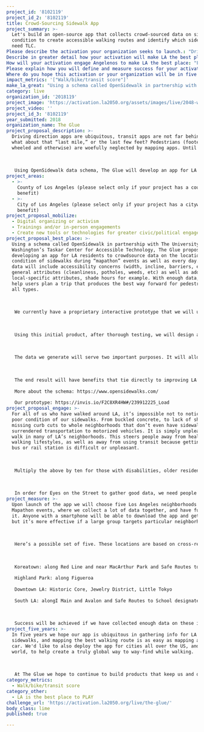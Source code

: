 ```yaml
---
project_id: '8102119'
project_id_2: '8102119'
title: Crowd-Sourcing Sidewalk App
project_summary: >-
  Let's build an open-source app that collects crowd-sourced data on sidewalk
  condition to create accessible walking routes and identify which sidewalks
  need TLC.
Please describe the activation your organization seeks to launch.: "Driving direction apps are ubiquitous, transit apps are not far behind, but what about that “last mile,” or the last few feet? Pedestrians (footed, wheeled and otherwise) are woefully neglected by mapping apps. Until now.\r\n\r\nUsing OpenSidewalk data schema, The Glue will develop an app for LA residents to crowd source the location and condition of sidewalks. With enough data, we will help users plan a trip that produces the best way forward for pedestrians of all types."
Describe in greater detail how your activation will make LA the best place?: "Using a schema called OpenSidewalk in partnership with The University of Washington’s Taskar Center for Accessible Technology, The Glue proposes developing an app for LA residents to crowdsource data on the location and condition of sidewalks during “mapathon” events as well as every day. This data will include accessibility concerns (width, incline, barriers, etc), general attributes (cleanliness, potholes, weeds, etc) as well as add local-specific attributes, shade hours for example. With enough data, we can help users plan a trip that produces the best way forward for pedestrians of all types.\r\n\r\nWe currently have a proprietary interactive prototype that we will use to build out into a fully functional initial app. In collaboration with the University of Washington we will establish a baseline pedestrian network, and then invite participants to validate and adjust individual areas. Functionality will include GPS tracking of data including barriers, incline, curbs, lighting, ramps, tactile paving, wheelchair access, amenities such as water fountains, benches, shelter, toilets and others. Additionally, we may implement camera width measurement and exact incline measurement by gyroscope. \r\n\r\nUsing this initial product, after thorough testing, we will design and hold ‘mapathon’ events centered around high density transit areas to gather data in initial large bursts. Using those learnings, we will refine the app if needed, as well as our incentivisation approach, and hold more mapathon events, as well as release the app for use in people’s everyday lives. \r\n\r\nThe data we generate will serve two important purposes. It will allow citizens to plan the best routes, end to end. It will also allow us to collect open-source information to add to LA’s on the condition of pedestrian access in and around the most dense and trafficked transit areas. This will help both public and private organizations to prioritize issues that may keep citizens from walking and using transit to its fullest. \r\n\r\nThe end result will have benefits that tie directly to improving LA’s walk, bike and transit score. If physical access to transit is easier to understand, as well as in better repair, that will increase transit use and ridership. Allowing citizens to find the most accessible route for them, especially for those in wheelchairs, with limited mobility, or simply pushing a stroller will enhance overall safety, making people feel better about getting outside and enjoying Los Angeles. Finally, simply the knowledge that “someone is listening” when citizens report problems goes a long way to instill faith and trust in civic organizations. These all contribute to our shared goal of a more livable and sustainable city.\r\nMore about the schema: https://www.opensidewalks.com/\r\nOur prototype: https://invis.io/F2C8XR4HW#/239912225_Load"
How will your activation engage Angelenos to make LA the best place: "For all of us who have walked around LA, it’s impossible not to notice the poor condition of our sidewalks. From buckled concrete, to lack of shade, to missing curb cuts to whole neighborhoods that don’t even have sidewalks, we’ve surrendered transportation to motorized vehicles. It is simply unpleasant to walk in many of LA’s neighborhoods. This steers people away from healthy walking lifestyles, as well as away from using transit because getting to the bus or rail station is difficult or unpleasant.\r\n\r\nMultiply the above by ten for those with disabilities, older residents and people pushing strollers. They know that a buckled sidewalk can be anything from an inconvenience to a major catastrophe. And often these are the people who need our sidewalks the most. \r\n\r\nIn order for Eyes on the Street to gather good data, we need people to use the app! Once EotS is built, we hope LA2050 can help us encourage use of the app through Mapathon events, incentives and publicity. We want to reach out to a breadth of communities to gather data on their neighborhoods, especially those in “High Injury Networks.” Those areas often need the most infrastructure investment and the first step is understanding the current state of the sidewalks. Where The Glue brings the design and technical chops, we hope to partner with LA2050’s extensive community outreach and strategic partnerships to populate data."
Please explain how you will define and measure success for your activation.: "Upon launch of the app we will choose five Los Angeles neighborhoods to hold Mapathon events, where we collect a lot of data together, and have fun doing it. Anyone with a smartphone will be able to download the app and get mapping, but it’s more effective if a large group targets particular neighborhoods.\r\n\r\nHere’s a possible set of five. These locations are based on cross-referencing High Injury Network Spotlight Streets with Metro ridership data:\r\n\r\nKoreatown: along Red Line and near MacArthur Park and Safe Routes to School designated areas\r\nHighland Park: along Figueroa\r\nDowntown LA: Historic Core, Jewelry District, Little Tokyo\r\nSouth LA: alongI Main and Avalon and Safe Routes to School designated areas\r\n\r\nSuccess will be achieved if we have collected enough data on these initial five neighborhoods to map safe pedestrian routes for each neighborhood."
Where do you hope this activation or your organization will be in five years?: "In five years we hope our app is ubiquitous in gathering info for LA sidewalks, and mapping the best walking route is as easy as mapping a route by car. We'd like to also deploy the app for cities all over the US, and even the world, to help create a truly global way to way-find while walking.\r\n\r\nAt The Glue we hope to continue to build products that keep us and our planet healthy and connected, and fun while doing it."
impact_metrics: '["Walk/bike/transit score"]'
make_la_great: "Using a schema called OpenSidewalk in partnership with The University of Washington’s Taskar Center for Accessible Technology, The Glue proposes developing an app for LA residents to crowdsource data on the location and condition of sidewalks during “mapathon” events as well as every day. This data will include accessibility concerns (width, incline, barriers, etc), general attributes (cleanliness, potholes, weeds, etc) as well as add local-specific attributes, shade hours for example. With enough data, we can help users plan a trip that produces the best way forward for pedestrians of all types.\r\n \r\n \r\n \r\n We currently have a proprietary interactive prototype that we will use to build out into a fully functional initial app. In collaboration with the University of Washington we will establish a baseline pedestrian network, and then invite participants to validate and adjust individual areas. Functionality will include GPS tracking of data including barriers, incline, curbs, lighting, ramps, tactile paving, wheelchair access, amenities such as water fountains, benches, shelter, toilets and others. Additionally, we may implement camera width measurement and exact incline measurement by gyroscope. \r\n \r\n \r\n \r\n Using this initial product, after thorough testing, we will design and hold ‘mapathon’ events centered around high density transit areas to gather data in initial large bursts. Using those learnings, we will refine the app if needed, as well as our incentivisation approach, and hold more mapathon events, as well as release the app for use in people’s everyday lives. \r\n \r\n \r\n \r\n The data we generate will serve two important purposes. It will allow citizens to plan the best routes, end to end. It will also allow us to collect open-source information to add to LA’s on the condition of pedestrian access in and around the most dense and trafficked transit areas. This will help both public and private organizations to prioritize issues that may keep citizens from walking and using transit to its fullest. \r\n \r\n \r\n \r\n The end result will have benefits that tie directly to improving LA’s walk, bike and transit score. If physical access to transit is easier to understand, as well as in better repair, that will increase transit use and ridership. Allowing citizens to find the most accessible route for them, especially for those in wheelchairs, with limited mobility, or simply pushing a stroller will enhance overall safety, making people feel better about getting outside and enjoying Los Angeles. Finally, simply the knowledge that “someone is listening” when citizens report problems goes a long way to instill faith and trust in civic organizations. These all contribute to our shared goal of a more livable and sustainable city.\r\n \r\n More about the schema: https://www.opensidewalks.com/\r\n \r\n Our prototype: https://invis.io/F2C8XR4HW#/239912225_Load"
category: live
organization_id: '2018119'
project_image: 'https://activation.la2050.org/assets/images/live/2048-wide/the-glue.jpg'
project_video: ''
project_id_3: '8102119'
year_submitted: 2018
organization_name: The Glue
project_proposal_description: >-
  Driving direction apps are ubiquitous, transit apps are not far behind, but
  what about that “last mile,” or the last few feet? Pedestrians (footed,
  wheeled and otherwise) are woefully neglected by mapping apps. Until now.
   
   
   
   Using OpenSidewalk data schema, The Glue will develop an app for LA residents to crowd source the location and condition of sidewalks. With enough data, we will help users plan a trip that produces the best way forward for pedestrians of all types.
project_areas:
  - >-
    County of Los Angeles (please select only if your project has a countywide
    benefit)
  - >-
    City of Los Angeles (please select only if your project has a citywide
    benefit)
project_proposal_mobilize:
  - Digital organizing or activism
  - Trainings and/or in-person engagements
  - Create new tools or technologies for greater civic/political engagement
project_proposal_best_place: >-
  Using a schema called OpenSidewalk in partnership with The University of
  Washington’s Taskar Center for Accessible Technology, The Glue proposes
  developing an app for LA residents to crowdsource data on the location and
  condition of sidewalks during “mapathon” events as well as every day. This
  data will include accessibility concerns (width, incline, barriers, etc),
  general attributes (cleanliness, potholes, weeds, etc) as well as add
  local-specific attributes, shade hours for example. With enough data, we can
  help users plan a trip that produces the best way forward for pedestrians of
  all types.
   
   
   
   We currently have a proprietary interactive prototype that we will use to build out into a fully functional initial app. In collaboration with the University of Washington we will establish a baseline pedestrian network, and then invite participants to validate and adjust individual areas. Functionality will include GPS tracking of data including barriers, incline, curbs, lighting, ramps, tactile paving, wheelchair access, amenities such as water fountains, benches, shelter, toilets and others. Additionally, we may implement camera width measurement and exact incline measurement by gyroscope. 
   
   
   
   Using this initial product, after thorough testing, we will design and hold ‘mapathon’ events centered around high density transit areas to gather data in initial large bursts. Using those learnings, we will refine the app if needed, as well as our incentivisation approach, and hold more mapathon events, as well as release the app for use in people’s everyday lives. 
   
   
   
   The data we generate will serve two important purposes. It will allow citizens to plan the best routes, end to end. It will also allow us to collect open-source information to add to LA’s on the condition of pedestrian access in and around the most dense and trafficked transit areas. This will help both public and private organizations to prioritize issues that may keep citizens from walking and using transit to its fullest. 
   
   
   
   The end result will have benefits that tie directly to improving LA’s walk, bike and transit score. If physical access to transit is easier to understand, as well as in better repair, that will increase transit use and ridership. Allowing citizens to find the most accessible route for them, especially for those in wheelchairs, with limited mobility, or simply pushing a stroller will enhance overall safety, making people feel better about getting outside and enjoying Los Angeles. Finally, simply the knowledge that “someone is listening” when citizens report problems goes a long way to instill faith and trust in civic organizations. These all contribute to our shared goal of a more livable and sustainable city.
   
   More about the schema: https://www.opensidewalks.com/
   
   Our prototype: https://invis.io/F2C8XR4HW#/239912225_Load
project_proposal_engage: >-
  For all of us who have walked around LA, it’s impossible not to notice the
  poor condition of our sidewalks. From buckled concrete, to lack of shade, to
  missing curb cuts to whole neighborhoods that don’t even have sidewalks, we’ve
  surrendered transportation to motorized vehicles. It is simply unpleasant to
  walk in many of LA’s neighborhoods. This steers people away from healthy
  walking lifestyles, as well as away from using transit because getting to the
  bus or rail station is difficult or unpleasant.
   
   
   
   Multiply the above by ten for those with disabilities, older residents and people pushing strollers. They know that a buckled sidewalk can be anything from an inconvenience to a major catastrophe. And often these are the people who need our sidewalks the most. 
   
   
   
   In order for Eyes on the Street to gather good data, we need people to use the app! Once EotS is built, we hope LA2050 can help us encourage use of the app through Mapathon events, incentives and publicity. We want to reach out to a breadth of communities to gather data on their neighborhoods, especially those in “High Injury Networks.” Those areas often need the most infrastructure investment and the first step is understanding the current state of the sidewalks. Where The Glue brings the design and technical chops, we hope to partner with LA2050’s extensive community outreach and strategic partnerships to populate data.
project_measure: >-
  Upon launch of the app we will choose five Los Angeles neighborhoods to hold
  Mapathon events, where we collect a lot of data together, and have fun doing
  it. Anyone with a smartphone will be able to download the app and get mapping,
  but it’s more effective if a large group targets particular neighborhoods.
   
   
   
   Here’s a possible set of five. These locations are based on cross-referencing High Injury Network Spotlight Streets with Metro ridership data:
   
   
   
   Koreatown: along Red Line and near MacArthur Park and Safe Routes to School designated areas
   
   Highland Park: along Figueroa
   
   Downtown LA: Historic Core, Jewelry District, Little Tokyo
   
   South LA: alongI Main and Avalon and Safe Routes to School designated areas
   
   
   
   Success will be achieved if we have collected enough data on these initial five neighborhoods to map safe pedestrian routes for each neighborhood.
project_five_years: >-
  In five years we hope our app is ubiquitous in gathering info for LA
  sidewalks, and mapping the best walking route is as easy as mapping a route by
  car. We'd like to also deploy the app for cities all over the US, and even the
  world, to help create a truly global way to way-find while walking.
   
   
   
   At The Glue we hope to continue to build products that keep us and our planet healthy and connected, and fun while doing it.
category_metrics:
  - Walk/bike/transit score
category_other:
  - LA is the best place to PLAY
challenge_url: 'https://activation.la2050.org/live/the-glue/'
body_class: lime
published: true

---
```

